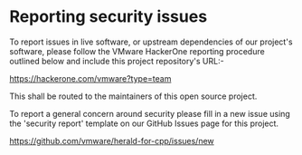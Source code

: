 # Reporting security issues

To report issues in live software, or upstream dependencies of our project's software,
please follow the VMware HackerOne reporting procedure outlined below and include
this project repository's URL:-

https://hackerone.com/vmware?type=team

This shall be routed to the maintainers of this open source project.

To report a general concern around security please fill in a new issue
using the 'security report' template on our GitHub Issues page for this project.

https://github.com/vmware/herald-for-cpp/issues/new
